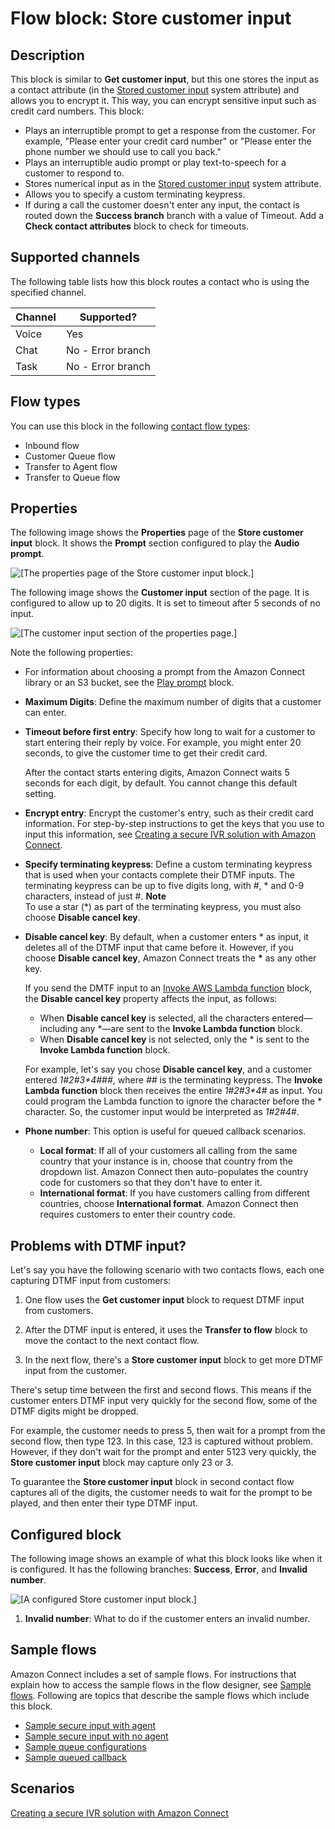 # Flow block: Store customer input<a name="store-customer-input"></a>

## Description<a name="store-customer-input-description"></a>

This block is similar to **Get customer input**, but this one stores the input as a contact attribute \(in the [Stored customer input](connect-attrib-list.md#attribs-system-table) system attribute\) and allows you to encrypt it\. This way, you can encrypt sensitive input such as credit card numbers\. This block:
+ Plays an interruptible prompt to get a response from the customer\. For example, "Please enter your credit card number" or "Please enter the phone number we should use to call you back\." 
+ Plays an interruptible audio prompt or play text\-to\-speech for a customer to respond to\. 
+ Stores numerical input as in the [Stored customer input](connect-attrib-list.md#attribs-system-table) system attribute\.
+ Allows you to specify a custom terminating keypress\.
+ If during a call the customer doesn't enter any input, the contact is routed down the **Success branch** branch with a value of Timeout\. Add a **Check contact attributes** block to check for timeouts\.

## Supported channels<a name="store-customer-input-channels"></a>

The following table lists how this block routes a contact who is using the specified channel\. 


| Channel | Supported? | 
| --- | --- | 
| Voice | Yes | 
| Chat | No \- Error branch | 
| Task | No \- Error branch | 

## Flow types<a name="store-customer-input-types"></a>

You can use this block in the following [contact flow types](create-contact-flow.md#contact-flow-types):
+ Inbound flow
+ Customer Queue flow
+ Transfer to Agent flow
+ Transfer to Queue flow

## Properties<a name="store-customer-input-properties"></a>

The following image shows the **Properties** page of the **Store customer input** block\. It shows the **Prompt** section configured to play the **Audio prompt**\.

![\[The properties page of the Store customer input block.\]](http://docs.aws.amazon.com/connect/latest/adminguide/images/store-customer-input-properties1.png)

The following image shows the **Customer input** section of the page\. It is configured to allow up to 20 digits\. It is set to timeout after 5 seconds of no input\.

![\[The customer input section of the properties page.\]](http://docs.aws.amazon.com/connect/latest/adminguide/images/store-customer-input-properties1b.png)

Note the following properties:
+ For information about choosing a prompt from the Amazon Connect library or an S3 bucket, see the [Play prompt](play.md) block\.
+ **Maximum Digits**: Define the maximum number of digits that a customer can enter\. 
+ **Timeout before first entry**: Specify how long to wait for a customer to start entering their reply by voice\. For example, you might enter 20 seconds, to give the customer time to get their credit card\.

  After the contact starts entering digits, Amazon Connect waits 5 seconds for each digit, by default\. You cannot change this default setting\. 
+ **Encrypt entry**: Encrypt the customer's entry, such as their credit card information\. For step\-by\-step instructions to get the keys that you use to input this information, see [Creating a secure IVR solution with Amazon Connect](https://aws.amazon.com/blogs/contact-center/creating-a-secure-ivr-solution-with-amazon-connect/)\.
+ **Specify terminating keypress**: Define a custom terminating keypress that is used when your contacts complete their DTMF inputs\. The terminating keypress can be up to five digits long, with \#, \* and 0\-9 characters, instead of just \#\. 
**Note**  
To use a star \(\*\) as part of the terminating keypress, you must also choose **Disable cancel key**\.
+ **Disable cancel key**: By default, when a customer enters \* as input, it deletes all of the DTMF input that came before it\. However, if you choose **Disable cancel key**, Amazon Connect treats the **\*** as any other key\.

  If you send the DMTF input to an [Invoke AWS Lambda function](invoke-lambda-function-block.md) block, the **Disable cancel key** property affects the input, as follows: 
  + When **Disable cancel key** is selected, all the characters entered—including any \*—are sent to the **Invoke Lambda function** block\. 
  + When **Disable cancel key** is not selected, only the \* is sent to the **Invoke Lambda function** block\. 

  For example, let's say you chose **Disable cancel key**, and a customer entered *1\#2\#3\*4\#\#\#*, where *\#\#* is the terminating keypress\. The **Invoke Lambda function** block then receives the entire *1\#2\#3\*4\#* as input\. You could program the Lambda function to ignore the character before the \* character\. So, the customer input would be interpreted as *1\#2\#4\#*\.
+ **Phone number**: This option is useful for queued callback scenarios\.
  + **Local format**: If all of your customers all calling from the same country that your instance is in, choose that country from the dropdown list\. Amazon Connect then auto\-populates the country code for customers so that they don't have to enter it\.
  + **International format**: If you have customers calling from different countries, choose **International format**\. Amazon Connect then requires customers to enter their country code\.

## Problems with DTMF input?<a name="store-customer-input-use-multiple-input-blocks"></a>

Let's say you have the following scenario with two contacts flows, each one capturing DTMF input from customers: 

1. One flow uses the **Get customer input** block to request DTMF input from customers\.

1. After the DTMF input is entered, it uses the **Transfer to flow** block to move the contact to the next contact flow\.

1. In the next flow, there's a **Store customer input** block to get more DTMF input from the customer\.

There's setup time between the first and second flows\. This means if the customer enters DTMF input very quickly for the second flow, some of the DTMF digits might be dropped\.

For example, the customer needs to press 5, then wait for a prompt from the second flow, then type 123\. In this case, 123 is captured without problem\. However, if they don't wait for the prompt and enter 5123 very quickly, the **Store customer input** block may capture only 23 or 3\.

To guarantee the **Store customer input** block in second contact flow captures all of the digits, the customer needs to wait for the prompt to be played, and then enter their type DTMF input\.

## Configured block<a name="store-customer-input-configured"></a>

The following image shows an example of what this block looks like when it is configured\. It has the following branches: **Success**, **Error**, and **Invalid number**\. 

![\[A configured Store customer input block.\]](http://docs.aws.amazon.com/connect/latest/adminguide/images/store-customer-input-configured.png)

1. **Invalid number**: What to do if the customer enters an invalid number\.

## Sample flows<a name="store-customer-input-samples"></a>

Amazon Connect includes a set of sample flows\. For instructions that explain how to access the sample flows in the flow designer, see [Sample flows](contact-flow-samples.md)\. Following are topics that describe the sample flows which include this block\.
+ [Sample secure input with agent](sample-secure-input-with-agent.md)
+ [Sample secure input with no agent](sample-secure-input-with-noagent.md) 
+ [Sample queue configurations](sample-queue-configurations.md) 
+ [Sample queued callback](sample-queued-callback.md) 

## Scenarios<a name="store-customer-input-scenarios"></a>

[Creating a secure IVR solution with Amazon Connect](https://aws.amazon.com/blogs/contact-center/creating-a-secure-ivr-solution-with-amazon-connect/)